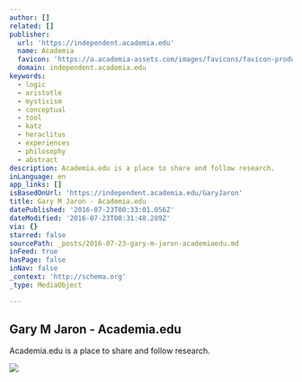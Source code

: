 ```yaml
---
author: []
related: []
publisher:
  url: 'https://independent.academia.edu'
  name: Academia
  favicon: 'https://a.academia-assets.com/images/favicons/favicon-production.ico'
  domain: independent.academia.edu
keywords:
  - logic
  - aristotle
  - mysticism
  - conceptual
  - tool
  - katz
  - heraclitus
  - experiences
  - philosophy
  - abstract
description: Academia.edu is a place to share and follow research.
inLanguage: en
app_links: []
isBasedOnUrl: 'https://independent.academia.edu/GaryJaron'
title: Gary M Jaron - Academia.edu
datePublished: '2016-07-23T00:33:01.056Z'
dateModified: '2016-07-23T00:31:48.289Z'
via: {}
starred: false
sourcePath: _posts/2016-07-23-gary-m-jaron-academiaedu.md
inFeed: true
hasPage: false
inNav: false
_context: 'http://schema.org'
_type: MediaObject

---
```

<article style=""><h1>Gary M Jaron - Academia.edu</h1><p>Academia.edu is a place to share and follow research.</p><img src="https://0.academia-photos.com/1300845/479923/6555096/s200_gary.jaron.jpg" /></article>